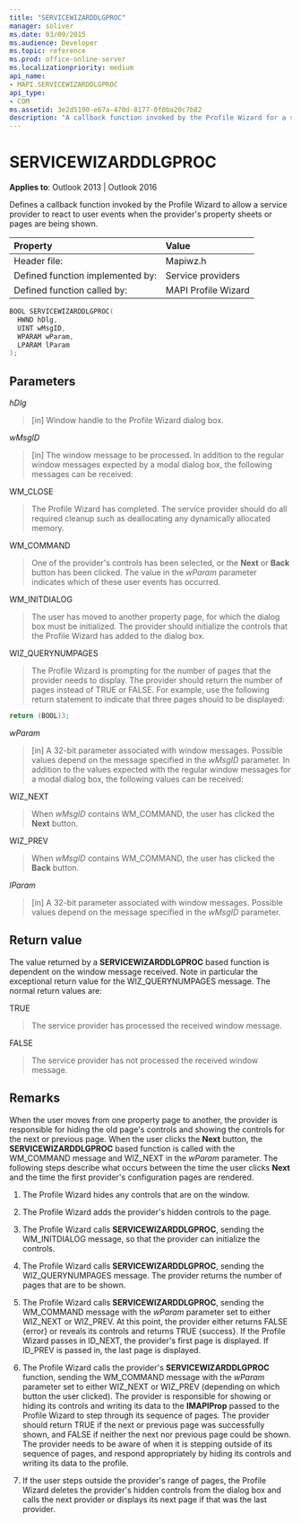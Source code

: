 ```yaml
---
title: "SERVICEWIZARDDLGPROC"
manager: soliver
ms.date: 03/09/2015
ms.audience: Developer
ms.topic: reference
ms.prod: office-online-server
ms.localizationpriority: medium
api_name:
- MAPI.SERVICEWIZARDDLGPROC
api_type:
- COM
ms.assetid: 3e2d5190-e67a-470d-8177-0f0ba20c7b82
description: "A callback function invoked by the Profile Wizard for a service provider to react to user events when the provider's property sheets or pages are being shown."
---
```


# SERVICEWIZARDDLGPROC
 
**Applies to**: Outlook 2013 | Outlook 2016 
  
Defines a callback function invoked by the Profile Wizard to allow a service provider to react to user events when the provider's property sheets or pages are being shown. 
  
|Property |Value |
|:-----|:-----|
|Header file:  <br/> |Mapiwz.h  <br/> |
|Defined function implemented by:  <br/> |Service providers  <br/> |
|Defined function called by:  <br/> |MAPI Profile Wizard  <br/> |
   
```cpp
BOOL SERVICEWIZARDDLGPROC(
  HWND hDlg,
  UINT wMsgID,
  WPARAM wParam,
  LPARAM lParam
);
```

## Parameters

_hDlg_
  
> [in] Window handle to the Profile Wizard dialog box. 
    
_wMsgID_
  
> [in] The window message to be processed. In addition to the regular window messages expected by a modal dialog box, the following messages can be received:
    
WM_CLOSE 
  
> The Profile Wizard has completed. The service provider should do all required cleanup such as deallocating any dynamically allocated memory. 
    
WM_COMMAND 
  
> One of the provider's controls has been selected, or the **Next** or **Back** button has been clicked. The value in the _wParam_ parameter indicates which of these user events has occurred. 
    
WM_INITDIALOG 
  
> The user has moved to another property page, for which the dialog box must be initialized. The provider should initialize the controls that the Profile Wizard has added to the dialog box. 
    
WIZ_QUERYNUMPAGES 
  
> The Profile Wizard is prompting for the number of pages that the provider needs to display. The provider should return the number of pages instead of TRUE or FALSE. For example, use the following return statement to indicate that three pages should to be displayed:
    
   ```cpp
return (BOOL)3;

   ```

_wParam_
  
> [in] A 32-bit parameter associated with window messages. Possible values depend on the message specified in the _wMsgID_ parameter. In addition to the values expected with the regular window messages for a modal dialog box, the following values can be received: 
    
WIZ_NEXT 
  
> When  _wMsgID_ contains WM_COMMAND, the user has clicked the **Next** button. 
    
WIZ_PREV 
  
> When  _wMsgID_ contains WM_COMMAND, the user has clicked the **Back** button. 
    
_lParam_
  
> [in] A 32-bit parameter associated with window messages. Possible values depend on the message specified in the _wMsgID_ parameter. 
    
## Return value

The value returned by a **SERVICEWIZARDDLGPROC** based function is dependent on the window message received. Note in particular the exceptional return value for the WIZ_QUERYNUMPAGES message. The normal return values are: 
  
TRUE 
  
> The service provider has processed the received window message. 
    
FALSE 
  
> The service provider has not processed the received window message.
    
## Remarks

When the user moves from one property page to another, the provider is responsible for hiding the old page's controls and showing the controls for the next or previous page. When the user clicks the **Next** button, the **SERVICEWIZARDDLGPROC** based function is called with the WM_COMMAND message and WIZ_NEXT in the _wParam_ parameter. The following steps describe what occurs between the time the user clicks **Next** and the time the first provider's configuration pages are rendered. 
  
1. The Profile Wizard hides any controls that are on the window. 
    
2. The Profile Wizard adds the provider's hidden controls to the page. 
    
3. The Profile Wizard calls **SERVICEWIZARDDLGPROC**, sending the WM_INITDIALOG message, so that the provider can initialize the controls. 
    
4. The Profile Wizard calls **SERVICEWIZARDDLGPROC**, sending the WIZ_QUERYNUMPAGES message. The provider returns the number of pages that are to be shown. 
    
5. The Profile Wizard calls **SERVICEWIZARDDLGPROC**, sending the WM_COMMAND message with the  _wParam_ parameter set to either WIZ_NEXT or WIZ_PREV. At this point, the provider either returns FALSE {error} or reveals its controls and returns TRUE {success}. If the Profile Wizard passes in ID_NEXT, the provider's first page is displayed. If ID_PREV is passed in, the last page is displayed. 
    
6. The Profile Wizard calls the provider's **SERVICEWIZARDDLGPROC** function, sending the WM_COMMAND message with the  _wParam_ parameter set to either WIZ_NEXT or WIZ_PREV (depending on which button the user clicked). The provider is responsible for showing or hiding its controls and writing its data to the **IMAPIProp** passed to the Profile Wizard to step through its sequence of pages. The provider should return TRUE if the next or previous page was successfully shown, and FALSE if neither the next nor previous page could be shown. The provider needs to be aware of when it is stepping outside of its sequence of pages, and respond appropriately by hiding its controls and writing its data to the profile. 
    
7. If the user steps outside the provider's range of pages, the Profile Wizard deletes the provider's hidden controls from the dialog box and calls the next provider or displays its next page if that was the last provider. 
    

